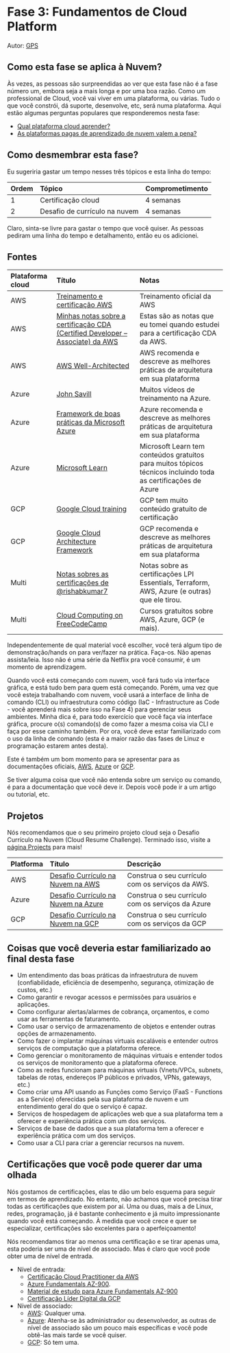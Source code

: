 # Fase 3: Fundamentos de Cloud Platform

Autor: [GPS](https://twitter.com/madebygps)

## Como esta fase se aplica à Nuvem?

Às vezes, as pessoas são surpreendidas ao ver que esta fase não é a fase número um, embora seja a mais longa e por uma boa razão. Como um professional de Cloud, você vai viver em uma plataforma, ou várias. Tudo o que você constrói, dá suporte, desenvolve, etc, será numa plataforma. Aqui estão algumas perguntas populares que responderemos nesta fase:

- [Qual plataforma cloud aprender?](../more-topics/FAQ.md)
- [As plataformas pagas de aprendizado de nuvem valem a pena?](../more-topics/FAQ.md)

## Como desmembrar esta fase?

Eu sugeriria gastar um tempo nesses três tópicos e esta linha do tempo:

| Ordem | Tópico | Comprometimento |
| :---- | :----- | :-------------- |
| 1 | Certificação cloud | 4 semanas |
| 2 | Desafio de currículo na nuvem | 4 semanas |

Claro, sinta-se livre para gastar o tempo que você quiser. As pessoas pediram uma linha do tempo e detalhamento, então eu os adicionei.

## Fontes

| Plataforma cloud | Título  | Notas  |
| :--------------- | :------ | :----- |
| AWS | [Treinamento e certificação AWS](https://aws.amazon.com/training/) | Treinamento oficial da AWS |
| AWS | [Minhas notas sobre a certificação CDA (Certified Developer – Associate) da AWS](https://1drv.ms/b/s!AlqgVriKH8xEhLtO_DCxLO3bCJEz6w?e=cMkL9n) | Estas são as notas que eu tomei quando estudei para a certificação CDA da AWS. |
| AWS | [AWS Well-Architected](https://aws.amazon.com/architecture/well-architected) | AWS recomenda e descreve as melhores práticas de arquitetura em sua plataforma |
| Azure | [John Savill](https://www.youtube.com/c/NTFAQGuy) | Muitos vídeos de treinamento na Azure. |
| Azure | [Framework de boas práticas da Microsoft Azure](https://docs.microsoft.com/en-us/azure/architecture/framework/) | Azure recomenda e descreve as melhores práticas de arquitetura em sua plataforma |
| Azure |[Microsoft Learn](https://docs.microsoft.com/learn/certifications/browse/) | Microsoft Learn tem conteúdos gratuitos para muitos tópicos técnicos incluindo toda as certificações de Azure |
| GCP | [Google Cloud training](https://cloud.google.com/certification) | GCP tem muito conteúdo gratuito de certificação  |
| GCP | [Google Cloud Architecture Framework](https://cloud.google.com/architecture/framework) | GCP recomenda e descreve as melhores práticas de arquitetura em sua plataforma |
| Multi |[Notas sobres as certificações de @rishabkumar7](https://notes.rishab.cloud/)| Notas sobre as certificações LPI Essentials, Terraform, AWS, Azure (e outras) que ele tirou. |
| Multi |[Cloud Computing on FreeCodeCamp](https://www.freecodecamp.org/news/tag/cloud-computing/) | Cursos gratuitos sobre AWS, Azure, GCP (e mais). |

Independentemente de qual material você escolher, você terá algum tipo de demonstração/hands on para ver/fazer na prática. Faça-os. Não apenas assista/leia. Isso não é uma série da Netflix pra você consumir, é um momento de aprendizagem.

Quando você está começando com nuvem, você fará tudo via interface gráfica, e está tudo bem para quem está começando. Porém, uma vez que você esteja trabalhando com nuvem, você usará a interface de linha de comando (CLI) ou infraestrutura como código (IaC - Infrastructure as Code - você aprenderá mais sobre isso na Fase 4) para gerenciar seus ambientes. Minha dica é, para todo exercício que você faça via interface gráfica, procure o(s) comando(s) de como fazer a mesma coisa via CLI e faça por esse caminho também. Por ora, você deve estar familiarizado com o uso da linha de comando (esta é a maior razão das fases de Linuz e programação estarem antes desta).

Este é também um bom momento para se apresentar para as documentações oficiais, [AWS](https://docs.aws.amazon.com/index.html), [Azure](https://docs.microsoft.com/azure/?product=featured) or [GCP](https://cloud.google.com/docs).

Se tiver alguma coisa que você não entenda sobre um serviço ou comando, é para a documentação que você deve ir. Depois você pode ir a um artigo ou tutorial, etc.

## Projetos

Nós recomendamos que o seu primeiro projeto cloud seja o Desafio Currículo na Nuvem (Cloud Resume Challenge). Terminado isso, visite a [página Projects](../../projects/README.md) para mais!

| Platforma | Título | Descrição |
| :-------- | :----- | :-------- |
| AWS | [Desafio Currículo na Nuvem na AWS](https://cloudresumechallenge.dev/)| Construa o seu currículo com os serviços da AWS.|
| Azure | [Desafio Currículo na Nuvem na Azure](https://youtu.be/ieYrBWmkfno)| Construa o seu currículo com os serviços da Azure |  
| GCP | [Desafio Currículo na Nuvem na GCP](https://acloudguru.com/blog/engineering/cloudguruchallenge-your-resume-on-gcp) | Construa o seu currículo com os serviços da GCP |

## Coisas que você deveria estar familiarizado ao final desta fase

- Um entendimento das boas práticas da infraestrutura de nuvem (confiabilidade, eficiência de desempenho, segurança, otimização de custos, etc.)
- Como garantir e revogar acessos e permissões para usuários e aplicações.
- Como configurar alertas/alarmes de cobrança, orçamentos, e como usar as ferramentas de faturamento.
- Como usar o serviço de armazenamento de objetos e entender outras opções de armazenamento.
- Como fazer o implantar máquinas virtuais escaláveis e entender outros serviços de computação que a plataforma oferece.
- Como gerenciar o monitoramento de máquinas virtuais e entender todos os serviços de monitoramento que a plataforma oferece.
- Como as redes funcionam para máquinas virtuais (Vnets/VPCs, subnets, tabelas de rotas, endereços IP públicos e privados, VPNs, gateways, etc.)
- Como criar uma API usando as Funções como Serviço (FaaS - Functions as a Service) oferecidas pela sua plataforma de nuvem e um entendimento geral do que o serviço é capaz.
- Serviços de hospedagem de aplicações web que a sua plataforma tem a oferecer e experiência prática com um dos serviços.
- Serviços de base de dados que a sua plataforma tem a oferecer e experiência prática com um dos serviços.
- Como usar a CLI para criar a gerenciar recursos na nuvem.

## Certificações que você pode querer dar uma olhada

Nós gostamos de certificações, elas te dão um belo esquema para seguir em termos de aprendizado. No entanto, não achamos que você precisa tirar todas as certificações que existem por aí. Uma ou duas, mais a de Linux, redes, programação, já é bastante conhecimento e já muito impressionante quando você está começando. À medida que você crece e quer se especializar, certificações são excelentes para o aperfeiçoamento!

Nós recomendamos tirar ao menos uma certificação e se tirar apenas uma, esta poderia ser uma de nível de associado. Mas é claro que você pode obter uma de nível de entrada.

- Nível de entrada:
  - [Certificação Cloud Practitioner da AWS](https://aws.amazon.com/certification/certified-cloud-practitioner/)
  - [Azure Fundamentals AZ-900](https://docs.microsoft.com/learn/certifications/exams/az-900).
  - [Material de estudo para Azure Fundamentals AZ-900](http://fundamentosdoazure.com.br/)
  - [Certificação Líder Digital da GCP](https://cloud.google.com/certification/cloud-digital-leader)
- Nível de associado:
  - [AWS](https://aws.amazon.com/certification/): Qualquer uma.
  - [Azure](https://docs.microsoft.com/learn/certifications/browse/?resource_type=certification&products=azure&terms=associate): Atenha-se às administrador ou desenvolvedor, as outras de nível de associado são um pouco mais específicas e você pode obtê-las mais tarde se você quiser.
  - [GCP](https://cloud.google.com/certification/cloud-engineer): Só tem uma.
